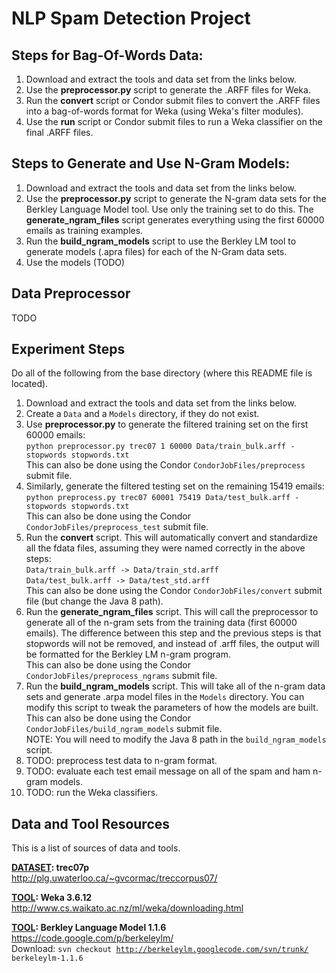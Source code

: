 NLP Spam Detection Project
======


Steps for Bag-Of-Words Data:
------

<ol>
  <li>Download and extract the tools and data set from the links below.</li>
  <li>Use the <b>preprocessor.py</b> script to generate the .ARFF files for Weka.</li>
  <li>Run the <b>convert</b> script or Condor submit files to convert the .ARFF files into a bag-of-words format for Weka (using Weka's filter modules).</li>
  <li>Use the <b>run</b> script or Condor submit files to run a Weka classifier on the final .ARFF files.</li>
</ol>


Steps to Generate and Use N-Gram Models:
------

<ol>
  <li>Download and extract the tools and data set from the links below.</li>
  <li>Use the <b>preprocessor.py</b> script to generate the N-gram data sets for the Berkley Language Model tool. Use only the training set to do this. The <b>generate_ngram_files</b> script generates everything using the first 60000 emails as training examples.</li>
  <li>Run the <b>build_ngram_models</b> script to use the Berkley LM tool to generate models (.apra files) for each of the N-Gram data sets.</li>
  <li>Use the models (TODO)</li>
</ol>


Data Preprocessor
------

TODO


Experiment Steps
------

Do all of the following from the base directory (where this README file is located).

<ol>
  <li>Download and extract the tools and data set from the links below.</li>
  <li>Create a <code>Data</code> and a <code>Models</code> directory, if they do not exist.</li>
  <li>Use <b>preprocessor.py</b> to generate the filtered training set on the first 60000 emails:<br>
    <code>python preprocessor.py trec07 1 60000 Data/train_bulk.arff -stopwords stopwords.txt</code><br>
    This can also be done using the Condor <code>CondorJobFiles/preprocess</code> submit file.</li>
  <li>Similarly, generate the filtered testing set on the remaining 15419 emails:<br>
    <code>python preprocess.py trec07 60001 75419 Data/test_bulk.arff -stopwords stopwords.txt</code><br>
    This can also be done using the Condor <code>CondorJobFiles/preprocess_test</code> submit file.</li>
  <li>Run the <b>convert</b> script. This will automatically convert and standardize all the fdata files, assuming they were named correctly in the above steps:<br>
    <code>Data/train_bulk.arff -> Data/train_std.arff</code><br>
    <code>Data/test_bulk.arff -> Data/test_std.arff</code><br>
    This can also be done using the Condor <code>CondorJobFiles/convert</code> submit file (but change the Java 8 path).</li>
  <li>Run the <b>generate_ngram_files</b> script. This will call the preprocessor to generate all of the n-gram sets from the training data (first 60000 emails). The difference between this step and the previous steps is that stopwords will not be removed, and instead of .arff files, the output will be formatted for the Berkley LM n-gram program.<br>
    This can also be done using the Condor <code>CondorJobFiles/preprocess_ngrams</code> submit file.</li>
  <li>Run the <b>build_ngram_models</b> script. This will take all of the n-gram data sets and generate .arpa model files in the <code>Models</code> directory. You can modify this script to tweak the parameters of how the models are built.<br>
    This can also be done using the Condor <code>CondorJobFiles/build_ngram_models</code> submit file.<br>
    NOTE: You will need to modify the Java 8 path in the <code>build_ngram_models</code> script.</li>
  <li>TODO: preprocess test data to n-gram format.</li>
  <li>TODO: evaluate each test email message on all of the spam and ham n-gram models.</li>
  <li>TODO: run the Weka classifiers.</li>
</ol>


Data and Tool Resources
------

This is a list of sources of data and tools.

<b><u>DATASET</u>: trec07p</b> <br>
http://plg.uwaterloo.ca/~gvcormac/treccorpus07/ <br>

<b><u>TOOL</u>: Weka 3.6.12</b> <br>
http://www.cs.waikato.ac.nz/ml/weka/downloading.html <br>

<b><u>TOOL</u>: Berkley Language Model 1.1.6</b> <br>
https://code.google.com/p/berkeleylm/ <br>
Download: <code>svn checkout http://berkeleylm.googlecode.com/svn/trunk/ berkeleylm-1.1.6</code> <br>
